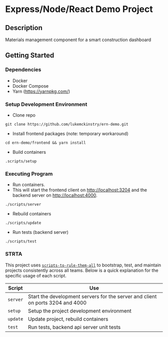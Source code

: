 # Express/Node/React Demo Project

## Description

Materials management component for a smart construction dashboard

## Getting Started

### Dependencies

* Docker
* Docker Compose
* Yarn (https://yarnpkg.com/)

### Setup Development Environment

* Clone repo
```
git clone https://github.com/lukemckinstry/ern-demo.git
```

* Install frontend packages (note: temporary workaround)
```
cd ern-demo/frontend && yarn install
```

* Build containers 
```
.scripts/setup
```

### Executing Program

* Run containers.
* This will start the frontend client on [http://localhost:3204](http://localhost:3204) and the backend server on [http://localhost:4000](http://localhost:4000).
```
./scripts/server
```
* Rebuild containers

```
./scripts/update
```
* Run tests (backend server)
```
./scripts/test
```


### STRTA

This project uses [`scripts-to-rule-them-all`](https://github.com/azavea/architecture/blob/master/doc/arch/adr-0000-scripts-to-rule-them-all.md) to bootstrap, test, and maintain projects consistently across all teams. Below is a quick explanation for the specific usage of each script.

| Script      | Use                                                        |
| ----------- | ---------------------------------------------------------- |
| `server`    | Start the development servers for the server and client on ports 3204 and 4000                        |
| `setup`     | Setup the project development environment                  |
| `update`    | Update project, rebuild containers                   |
| `test`    | Run tests, backend api server unit tests                   |

